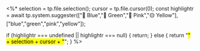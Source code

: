 <%* 
selection = tp.file.selection();
cursor = tp.file.cursor(0);
const highlightr = await tp.system.suggester(["📘 Blue","🌿 Green","🌸 Pink","🟡 Yellow"], ["blue","green","pink","yellow"]);

if (highlightr === undefined || highlightr === null) {
	return;
} else {
	return "<mark class='" + highlightr + "' >" + selection + cursor + "</mark>";
}
%>



